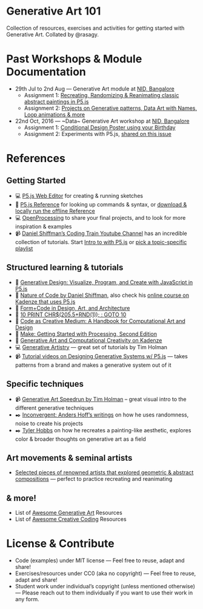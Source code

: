 # Generative Art 101
Collection of resources, exercises and activities for getting started with Generative Art. Collated by @rasagy.

# Past Workshops & Module Documentation
* 29th Jul to 2nd Aug — Generative Art module at [NID, Bangalore](http://www.nid.edu/institute/campuses/bengaluru.html)
  - Assignment 1: [Recreating, Randomizing & Reanimating classic abstract paintings in P5.js](https://github.com/rasagy/generative-art-101/issues/3)
  - Assignment 2: [Projects on Generative patterns, Data Art with Names, Loop animations & more](https://github.com/rasagy/generative-art-101/issues/4)
* 22nd Oct, 2016 — ~Data~ Generative Art workshop at [NID, Bangalore](http://www.nid.edu/institute/campuses/bengaluru.html)
  - Assignment 1: [Conditional Design Poster using your Birthday](https://conditionaldesign.org/workshops/order-your-own-birthday-poster/)
  - Assignment 2: Experiments with P5.js, [shared on this issue](https://github.com/rasagy/generative-art-101/issues/2)

# References

## Getting Started
- :computer: [P5.js Web Editor](https://editor.p5js.org) for creating & running sketches
- :book: [P5.js Reference](https://p5js.org/reference/) for looking up commands & syntax, or [download & locally run the offline Reference](https://p5js.org/offline-reference/p5-reference.zip)
- :computer: [OpenProcessing](https://www.openprocessing.org) to share your final projects, and to look for more inspiration & examples
- :video_camera: [Daniel Shiffman’s Coding Train Youtube Channel](https://www.youtube.com/user/shiffman/) has an incredible collection of tutorials. Start [Intro to with P5.js](https://www.youtube.com/playlist?list=PLRqwX-V7Uu6Zy51Q-x9tMWIv9cueOFTFA) or [pick a topic-specific playlist](https://www.youtube.com/user/shiffman/playlists?view=1&flow=grid)

## Structured learning & tutorials
- :book: [Generative Design: Visualize, Program, and Create with JavaScript in P5.js](http://www.generative-gestaltung.de/2/)
- :book: [Nature of Code by Daniel Shiffman](https://natureofcode.com/), also check his [online course on Kadenze that uses P5.js](https://www.kadenze.com/courses/the-nature-of-code-ii/info)
- :book: [Form+Code in Design, Art, and Architecture](http://amzn.to/2oDxLdS)
- :book: [10 PRINT CHR$(205.5+RND(1)); : GOTO 10](http://amzn.to/2nFocI1)
- :book: [Code as Creative Medium: A Handbook for Computational Art and Design](https://amzn.to/3u96jqD)
- :book: [Make: Getting Started with Processing, Second Edition](http://amzn.to/2nFfSrv)
- :school_satchel: [Generative Art and Computational Creativity on Kadenze](https://www.kadenze.com/courses/generative-art-and-computational-creativity-i/info)
- :computer: [Generative Artistry](https://generativeartistry.com/) — great set of tutorials by Tim Holman
- :video_camera: [Tutorial videos on Designing Generative Systems w/ P5.js](https://www.youtube.com/playlist?list=PLyRZnpOSgMj3K8AV2I6UldnvTj6d_Zrf0) — takes patterns from a brand and makes a generative system out of it

## Specific techniques
- 📹 [Generative Art Speedrun by Tim Holman](https://www.youtube.com/watch?v=4Se0_w0ISYk) – great visual intro to the different generative techniques
- :black_nib: [Inconvergent: Anders Hoff’s writings](https://inconvergent.net/generative/) on how he uses randomness, noise to create his projects
- :black_nib: [Tyler Hobbs](https://tylerxhobbs.com/essays) on how he recreates a painting-like aesthetic, explores color & broader thoughts on generative art as a field

## Art movements & seminal artists
- [Selected pieces of renowned artists that explored geometric & abstract compositions](https://in.pinterest.com/rasagy/artists-abstract-geometric-modern/) — perfect to practice recreating and reanimating

## & more!
- List of [Awesome Generative Art](https://github.com/kosmos/awesome-generative-art) Resources
- List of [Awesome Creative Coding](https://github.com/terkelg/awesome-creative-coding) Resources

# License & Contribute
- Code (examples) under MIT license — Feel free to reuse, adapt and share!
- Exercises/resources under CC0 (aka no copyright) — Feel free to reuse, adapt and share!
- Student work under individual’s copyright (unless mentioned otherwise) — Please reach out to them individually if you want to use their work in any form.
